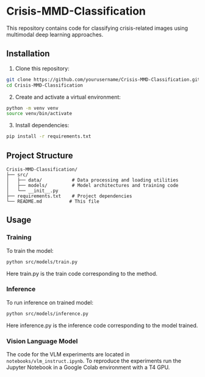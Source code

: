# Crisis-MMD-Classification

This repository contains code for classifying crisis-related images using multimodal deep learning approaches.

## Installation

1. Clone this repository:
```bash
git clone https://github.com/yourusername/Crisis-MMD-Classification.git
cd Crisis-MMD-Classification
```

2. Create and activate a virtual environment:
```bash
python -m venv venv
source venv/bin/activate
```

3. Install dependencies:
```bash
pip install -r requirements.txt
```

## Project Structure

```
Crisis-MMD-Classification/
├── src/
│   ├── data/           # Data processing and loading utilities
│   ├── models/         # Model architectures and training code
│   └── __init__.py
├── requirements.txt    # Project dependencies
└── README.md          # This file
```

## Usage

### Training

To train the model:

```bash
python src/models/train.py
```

Here train.py is the train code corresponding to the method.

### Inference

To run inference on trained model:

```bash
python src/models/inference.py
```

Here inference.py is the inference code corresponding to the model trained.

### Vision Language Model

The code for the VLM experiments are located in `notebooks/vlm_instruct.ipynb`. To reproduce the experiments run the Jupyter Notebook in a Google Colab environment with a T4 GPU.